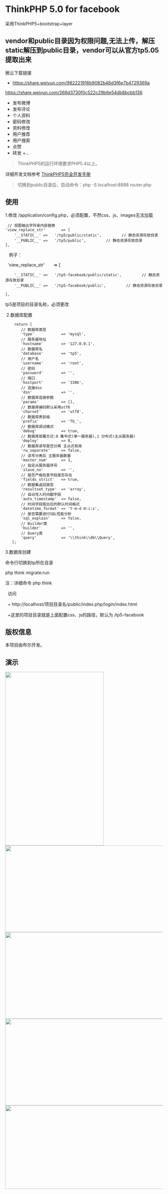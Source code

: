 ThinkPHP 5.0  for facebook
===============

采用ThinkPHP5+bootstrap+layer

## vendor和public目录因为权限问题,无法上传，解压static解压到public目录，vendor可以从官方tp5.05提取出来


微云下载链接
+ https://share.weiyun.com/982221916b9082b46d3f6e7b4729369a

https://share.weiyun.com/266d3730f0c522c29b6e54db8bcbb136



 + 发布微博
 + 发布评论
 + 个人资料
 + 密码修改
 + 资料修改
 + 用户推荐
 + 用户搜索
 + 点赞
 + 转发
 +...
 
 
> ThinkPHP5的运行环境要求PHP5.4以上。

详细开发文档参考 [ThinkPHP5完全开发手册](http://www.kancloud.cn/manual/thinkphp5)




> 切换到public目录后，启动命令：php -S localhost:8888  router.php

## 使用

  1.修改 /application/config.php，必须配置，不然css、js、images无法加载
  
 
     // 视图输出字符串内容替换
    'view_replace_str'       => [
        '__STATIC__' =>   '/tp5/public/static',         // 静态资源存放目录
        '__PUBLIC__' =>   '/tp5/public',         // 静态资源存放目录
    ],
    
  
  
    例子：      
      
    
    'view_replace_str'       => [
    
        '__STATIC__' =>   '/tp5-facebook/public/static',         // 静态资源存放目录
        '__PUBLIC__' =>   '/tp5-facebook/public',         // 静态资源存放目录
        
    ],
        
    
    
    
    
  tp5是项目的目录名称，必须更改
 
 
 
  2.数据库配置
  
  
        return [
           // 数据库类型
           'type'            => 'mysql',
           // 服务器地址
           'hostname'        => '127.0.0.1',
           // 数据库名
           'database'        => 'tp5',
           // 用户名
           'username'        => 'root',
           // 密码
           'password'        => '',
           // 端口
           'hostport'        => '3306',
           // 连接dsn
           'dsn'             => '',
           // 数据库连接参数
           'params'          => [],
           // 数据库编码默认采用utf8
           'charset'         => 'utf8',
           // 数据库表前缀
           'prefix'          => 'fb_',
           // 数据库调试模式
           'debug'           => true,
           // 数据库部署方式:0 集中式(单一服务器),1 分布式(主从服务器)
           'deploy'          => 0,
           // 数据库读写是否分离 主从式有效
           'rw_separate'     => false,
           // 读写分离后 主服务器数量
           'master_num'      => 1,
           // 指定从服务器序号
           'slave_no'        => '',
           // 是否严格检查字段是否存在
           'fields_strict'   => true,
           // 数据集返回类型
           'resultset_type'  => 'array',
           // 自动写入时间戳字段
           'auto_timestamp'  => false,
           // 时间字段取出后的默认时间格式
           'datetime_format' => 'Y-m-d H:i:s',
           // 是否需要进行SQL性能分析
           'sql_explain'     => false,
           // Builder类
           'builder'         => '',
           // Query类
           'query'           => '\\think\\db\\Query',
       ];



  3.数据库创建

   命令行切换到tp所在目录

   php think migrate:run

   注：详细命令 php think
   
   
   访问
   
   + http://localhost/项目目录名/public/index.php/login/index.html
   
   +这里的项目目录就是上面配置css、js的路径，默认为 /tp5-facebook
   
## 版权信息

本项目由布尔开发。

## 演示

<img class="BDE_Image" pic_type="0" width="315" height="555" src="http://imgsrc.baidu.com/forum/w%3D580/sign=26b2cd3b8b26cffc692abfba89034a7d/7c91d43f8794a4c2ece95c8907f41bd5ac6e3967.jpg" size="30577" style="cursor: url(&quot;http://tb2.bdstatic.com/tb/static-pb/img/cur_zin.cur&quot;), pointer;">

<img  width="560" height="277" src="http://imgsrc.baidu.com/forum/w%3D580/sign=b32e546bde2a60595210e1121835342d/e6116e061d950a7be029f66603d162d9f2d3c90a.jpg">


<img width="560" height="277" src="http://imgsrc.baidu.com/forum/w%3D580/sign=e600ded1f2f2b211e42e8546fa816511/8c8e59ee3d6d55fb44c3ce8464224f4a20a4dd21.jpg">


<img width="560" height="277" src="http://imgsrc.baidu.com/forum/w%3D580/sign=427315b07b0e0cf3a0f74ef33a47f23d/70ad4aed2e738bd4613d0a93a88b87d6277ff90a.jpg">


<img width="560" height="267" src="http://imgsrc.baidu.com/forum/w%3D580/sign=98d5f3ac6e09c93d07f20effaf3cf8bb/0df6ce1b9d16fdfafe937f4cbd8f8c5495ee7baa.jpg" >

